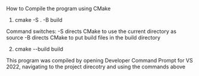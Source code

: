 How to Compile the program using CMake
1. cmake -S . -B build

Command switches:
-S directs CMake to use the current directory as source
-B directs CMake to put build files in the build directory

2. cmake --build build

This program was compiled by opening Developer Command Prompt for VS 2022,
navigating to the project direcotry and using the commands above
